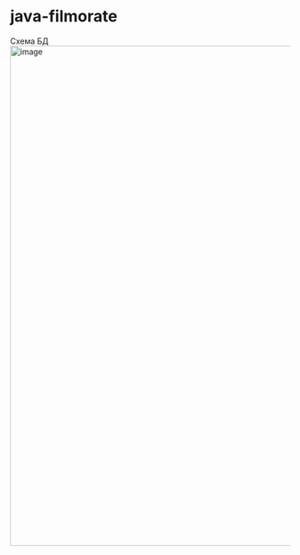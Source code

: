 # java-filmorate
Схема БД
<img width="898" alt="image" src="https://github.com/corlissp/java-filmorate/assets/119339633/0d9c5934-1846-46e0-a3d9-abd3cfb69963">


